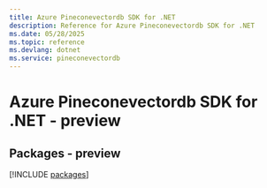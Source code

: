 ```yaml
---
title: Azure Pineconevectordb SDK for .NET
description: Reference for Azure Pineconevectordb SDK for .NET
ms.date: 05/28/2025
ms.topic: reference
ms.devlang: dotnet
ms.service: pineconevectordb
---
```

# Azure Pineconevectordb SDK for .NET - preview
## Packages - preview
[!INCLUDE [packages](pineconevectordb-index.md)]
